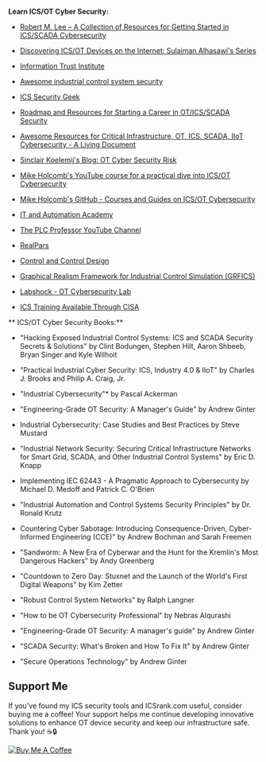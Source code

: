 **Learn ICS/OT Cyber Security:**
- [Robert M. Lee – A Collection of Resources for Getting Started in ICS/SCADA Cybersecurity](https://www.robertmlee.org/a-collection-of-resources-for-getting-started-in-icsscada-cybersecurity/)
- [Discovering ICS/OT Devices on the Internet: Sulaiman Alhasawi's Series](https://zerontek.com/zt/category/ot-hunt/)

- [Information Trust Institute ](https://github.com/ITI/ICS-Security-Tools/tree/master/guides)

-  [Awesome industrial control system security](https://github.com/hslatman/awesome-industrial-control-system-security)

- [ICS Security Geek](https://github.com/Ka0sKl0wN/ICS-Security-Study-Resources)

- [Roadmap and Resources for Starting a Career in OT/ICS/SCADA Security](https://www.linkedin.com/posts/manjunathhiregange_otsecurity-otcybersecurity-icssecurity-activity-7043800232131788800-FA-W/?utm_source=share&utm_medium=member_android)

- [Awesome Resources for Critical Infrastructure, OT, ICS, SCADA, IIoT Cybersecurity - A Living Document](https://www.linkedin.com/pulse/awesome-resources-critical-infrastructure-living-document-gary-kong%3FtrackingId=sxWYC%252BWhS1SWg14wlwBwuw%253D%253D/?trackingId=sxWYC%2BWhS1SWg14wlwBwuw%3D%3D)
- [Sinclair Koelemij's Blog: OT Cyber Security Risk](https://otcybersecurity.blog)
- [Mike Holcomb's YouTube course for a practical dive into ICS/OT Cybersecurity](https://www.youtube.com/@utilsec)
- [Mike Holcomb's GitHub - Courses and Guides on ICS/OT Cybersecurity](https://github.com/utilsec)
- [IT and Automation Academy](https://www.youtube.com/@ITandAutomationAcademy)
- [The PLC Professor YouTube Channel](https://www.youtube.com/@plcprofessor)
- [RealPars](https://www.youtube.com/@realpars)
- [Control and Control Design ](https://www.youtube.com/@ControlControlDesign)
- [Graphical Realism Framework for Industrial Control Simulation (GRFICS)  ](https://github.com/Fortiphyd/GRFICSv2)
- [Labshock - OT Cybersecurity Lab](https://labshock.github.io/)
- [ICS Training Available Through CISA  ](https://www.cisa.gov/resources-tools/programs/ics-training-available-through-cisa)

** ICS/OT Cyber Security Books:**
- "Hacking Exposed Industrial Control Systems: ICS and SCADA Security Secrets & Solutions" by Clint Bodungen, Stephen Hilt, Aaron Shbeeb, Bryan Singer and Kyle Wilhoit

- "Practical Industrial Cyber Security: ICS, Industry 4.0 & IIoT" by Charles J. Brooks and Philip A. Craig, Jr.

- "Industrial Cybersecurity"* by Pascal Ackerman

- "Engineering-Grade OT Security: A Manager's Guide" by Andrew Ginter

- Industrial Cybersecurity: Case Studies and Best Practices by Steve Mustard

- "Industrial Network Security: Securing Critical Infrastructure Networks for Smart Grid, SCADA, and Other Industrial Control Systems" by Eric D. Knapp

- Implementing IEC 62443 - A Pragmatic Approach to Cybersecurity by Michael D. Medoff and Patrick C. O'Brien

- "Industrial Automation and Control Systems Security Principles" by Dr. Ronald Krutz

- Countering Cyber Sabotage: Introducing Consequence-Driven, Cyber-Informed Engineering (CCE)" by Andrew Bochman and Sarah Freemen

- "Sandworm: A New Era of Cyberwar and the Hunt for the Kremlin's Most Dangerous Hackers" by Andy Greenberg

- "Countdown to Zero Day: Stuxnet and the Launch of the World's First Digital Weapons" by Kim Zetter

- "Robust Control System Networks" by Ralph Langner

- "How to be OT Cybersecurity Professional" by Nebras Alqurashi

- "Engineering-Grade OT Security: A manager's guide" by  Andrew Ginter

- "SCADA Security: What's Broken and How To Fix It"  by  Andrew Ginter

- "Secure Operations Technology" by  Andrew Ginter








  


<h2>Support Me</h2>
<p>If you've found my ICS security tools and ICSrank.com useful, consider buying me a coffee! Your support helps me continue developing innovative solutions to enhance OT device security and keep our infrastructure safe. Thank you! ☕🔒</p>
<a href="https://buymeacoffee.com/alhasawi" target="_blank">
    <img src="https://www.buymeacoffee.com/assets/img/custom_images/orange_img.png" alt="Buy Me A Coffee">
</a>
